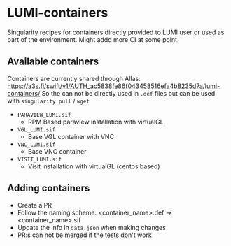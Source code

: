 # LUMI-containers
Singularity recipes for containers directly provided to LUMI user or used as part of the environment.
Might addd more CI at some point. 

## Available containers 

Containers are currently shared through Allas: 
<https://a3s.fi/swift/v1/AUTH_ac5838fe86f043458516efa4b8235d7a/lumi-containers/>
So the can not be directly used in `.def` files but can be used with `singularity pull` / `wget` 

- `PARAVIEW_LUMI.sif`
  - RPM Based paraview installation with virtualGL
- `VGL_LUMI.sif`
  - Base VGL container with VNC   	
- `VNC_LUMI.sif`
  - Base VNC container
- `VISIT_LUMI.sif`
  - Visit installation with virtualGL (centos based) 

## Adding containers

- Create a PR
- Follow the naming scheme. <container_name>.def -> <container_name>.sif
- Update the info in `data.json` when making changes
- PR:s can not be merged if the tests don't work
